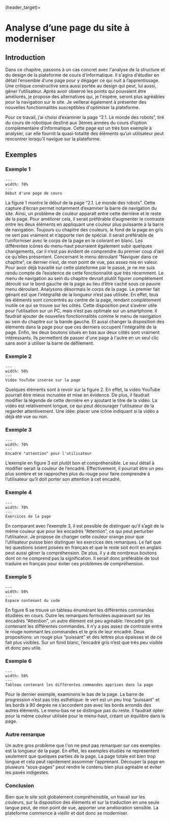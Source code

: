 (header_target)=

# Analyse d’une page du site à moderniser

## Introduction
Dans ce chapitre, passons à un cas concret avec l'analyse de la structure et du design de la plateforme de cours d’informatique. Il s'agira d'étudier en détail l’ensemble d’une page pour y dégager ce qui nuit à l’apprentissage. Une critique constructive sera aussi portée au design qui peut, lui aussi, gêner l’utilisateur. Après avoir observé les points qui pouvaient être améliorés, je propose des alternatives qui, je l'espère, seront plus agréables pour la navigation sur le site. Je veillerai également à présenter des nouvelles fonctionnalités susceptibles d'optimiser la plateforme. 

Pour ce travail, j’ai choisi d’examiner la page “2.1. Le monde des robots”, tiré du cours de robotique destiné aux 3èmes années du cours d’option complémentaire d’informatique. Cette page est un très bon exemple à analyser, car elle fournit la quasi-totalité des éléments qu’un utilisateur peut rencontrer lorsqu’il navigue sur la plateforme.


## Exemples

### Exemple 1
```{figure} images/capture_1.png
---
width: 70%
---
Début d'une page de cours
```

La figure 1 montre le début de la page “2.1. Le monde des robots”. Cette capture d’écran permet notamment d’examiner la barre de navigation du site. Ainsi, un problème de couleur apparaît entre cette dernière et le reste de la page. Pour améliorer cela, il serait préférable d’augmenter le contraste entre les deux éléments en appliquant une couleur plus puissante à la barre de navigation. Toujours cu chapitre des couleurs, le fond de la page en gris ne sert pas vraiment et n’apporte rien de spécial. Il serait préférable de l’uniformiser avec le corps de la page en le colorant en blanc. Les différentes icônes du menu-haut pourraient également subir quelques changements, car il n’est pas évident de comprendre du premier coup d’œil ce qu’elles présentent. Concernant le menu déroulant “Naviguer dans ce chapitre”, ce dernier n’est, de mon point de vue, pas assez mis en valeur. Pour avoir déjà travaillé sur cette plateforme par le passé, je ne me suis rendu compte de l’existence de cette fonctionnalité que très récemment. Le menu de navigation au sein du chapitre devrait plutôt figurer complétement déroulé sur le bord gauche de la page au lieu d’être caché sous ce pauvre menu déroulant. Analysons désormais le corps de la page. Le premier fait gênant est que l’intégralité de la longueur n’est pas utilisée. En effet, tous les éléments sont concentrés au centre de la page, rendant complètement inutile ce qui se trouve sur les côtés. Cette disposition peut s’avérer utile pour l’utilisation sur un PC, mais n’est pas optimale sur un smartphone. Il faudrait ajouter de nouvelles fonctionnalités comme le menu de navigation au sein du chapitre sur la bande gauche. Et aussi changer la disposition des éléments dans la page pour que ces derniers occupent l’intégralité de la page. Enfin, les deux boutons situés en bas aux deux côtés sont vraiment intéressants. Ils permettent de passer d'une page à l'autre en un seul clic sans avoir à utiliser la barre de défilement. 

### Exemple 2
```{figure} images/capture_2.png
---
width: 50%
---
Vidéo YouTube insérée sur la page
```

Quelques éléments sont à revoir sur la figure 2. En effet, la vidéo YouTube pourrait être mieux incrustée et mise en évidence. De plus, il faudrait modifier la légende de cette dernière en y ajoutant le titre de la vidéo. La vidéo est relativement longue, ce qui peut décourager l'utilisateur de la regarder attentivement. Une idée: placer une icône indiquant si la vidéo a déjà été vue ou non. 

### Exemple 3
```{figure} images/capture_4.png
---
width: 70%
---
Encadré "attention" pour l'utilisateur
```

L’exemple en figure 3 est plutôt bon et compréhensible. Le seul détail à modifier serait la couleur de l’encadré. Effectivement, il pourrait être un peu plus sombre et se rapproches plus du rouge pour faire comprendre à l’utilisateur qu’il doit porter son attention à cet encadré. 

### Exemple 4
```{figure} images/capture_5.png
---
width: 70%
---
Exercices de la page
```

En comparant avec l’exemple 3, il est possible de distinguer qu’il s’agit de la même couleur que pour les encadrés “Attention”, ce qui peut perturber l’utilisateur. Je propose de changer cette couleur orange pour que l’utilisateur puisse bien distinguer les exercices des remarques. Le fait que les questions soient posées en français et que le reste soit écrit en anglais peut aussi gêner la compréhension. De plus, il y a de nombreux boutons dont on ne comprend pas la signification. Il serait donc préférable de tout traduire en français pour éviter ces problèmes de compréhension. 

### Exemple 5
```{figure} images/capture_6.png
---
width: 50%
---
Espace contenant du code
```

En figure 6 se trouve un tableau énumérant les différentes commandes étudiées en cours. Outre les remarques formulées auparavant sur les encadrés “Attention”, un autre élément est peu agréable: l’encadré gris contenant les différentes commandes. Il n’y a pas assez de contraste entre le rouge nommant les commandes et le gris de leur encadré. Deux propositions: un rouge plus “puissant” et des lettres plus épaisses et de ce fait plus visibles. Sur un fond blanc, l’encadré gris n’est que très peu visible et donc peu utile. 

### Exemple 6
```{figure} images/capture_7.png
---
width: 50%
---
Tableau contenant les différentes commandes apprises dans la page
```

Pour le dernier exemple, examinons le bas de la page. La barre de progression n’est pas très esthétique: le vert est un peu trop “puissant” et les bords à 90 degrés ne s’accordent pas avec les bords arrondis des autres éléments. Le menu-bas ne se distingue pas du reste. Il faudrait opter pour la même couleur utilisée pour le menu-haut, créant un équilibre dans la page.

### Autre remarque
Un autre gros problème que l'on ne peut pas remarquer sur ces exemples est la longueur de la page. En effet, les exemples étudiés ne représentent seulement que quelques parties de la page. La page totale est bien trop longue et cela peut rapidement assommer l’apprenant. Découper la page en plusieurs “sous-pages” peut rendre le contenu bien plus agréable et éviter les pavés indigestes. 

### Conclusion
Bien que le site soit globalement compréhensible, un travail sur les couleurs, sur la disposition des éléments et sur la traduction en une seule langue peut, de mon point de vue, apporter une amélioration sensible. La plateforme commence à vieillir et doit donc se moderniser.